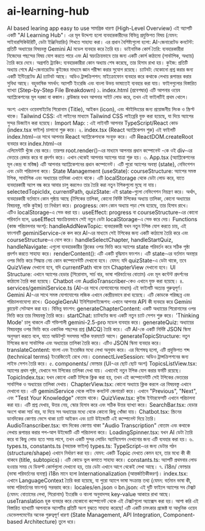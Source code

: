 # ai-learning-hub
AI based learing app easy to use
সামগ্রিক ধারণা (High-Level Overview)
এই অ্যাপটি একটি "AI Learning Hub"। এর মূল উদ্দেশ্য হলো ব্যবহারকারীদের বিভিন্ন প্রযুক্তিগত বিষয় (যেমন: সাইবারসিকিউরিটি, ডেটা ইঞ্জিনিয়ারিং) শিখতে সাহায্য করা। এর প্রধান বৈশিষ্ট্যগুলো হলো:
AI-জেনারেটেড কনটেন্ট: প্রতিটি অধ্যায়ের বিষয়বস্তু Gemini AI মডেল ব্যবহার করে তৈরি হয়।
ডাইনামিক কোর্স তৈরি: ব্যবহারকারীরা নিজেদের পছন্দের বিষয় যোগ করতে পারে এবং AI স্বয়ংক্রিয়ভাবে তার জন্য একটি কোর্স কাঠামো (সাবটপিক, অধ্যায়) তৈরি করে দেবে।
অগ্রগতি ট্র্যাকিং: ব্যবহারকারীরা কোন অধ্যায় শেষ করেছে, তার হিসাব রাখা হয়।
কুইজ: প্রতিটি অধ্যায় শেষে AI-জেনারেটেড কুইজের মাধ্যমে জ্ঞান পরীক্ষা করার সুযোগ রয়েছে।
চ্যাটবট: যেকোনো প্রশ্ন করার জন্য একটি ইন্টিগ্রেটেড AI চ্যাটবট আছে।
অডিও ট্রান্সক্রিপশন: মাইক্রোফোন ব্যবহার করে কথাকে লেখায় রূপান্তর করার সুবিধা আছে।
বহুভাষিক সমর্থন: অ্যাপটি ইংরেজি এবং বাংলা উভয় ভাষাতেই ব্যবহার করা যায়।
ফাইলগুলোর বিস্তারিত ব্যাখ্যা (Step-by-Step File Breakdown)
১. index.html (প্রবেশদ্বার)
এটি আপনার ওয়েব অ্যাপ্লিকেশনের মূল দরজা বা কঙ্কাল। ব্রাউজার যখন আপনার সাইট লোড করে, তখন এই ফাইলটিই প্রথম খোলে।
<head> অংশ: এখানে ওয়েবসাইটের শিরোনাম (Title), আইকন (icon), এবং স্টাইলিংয়ের জন্য প্রয়োজনীয় লিংক ও স্ক্রিপ্ট থাকে।
Tailwind CSS: <script src="https://cdn.tailwindcss.com"></script> এই লাইনের মাধ্যমে Tailwind CSS লাইব্রেরি যুক্ত করা হয়েছে, যা দিয়ে অ্যাপের সুন্দর ডিজাইন করা হয়েছে।
Import Map: <script type="importmap"> এটি একটি আধুনিক ফিচার। এটি ব্রাউজারকে বলে দেয় যে react, @google/genai এর মতো লাইব্রেরিগুলো কোথা থেকে লোড করতে হবে। এর ফলে, কোনো বিল্ড টুল (যেমন Webpack) ছাড়াই সরাসরি ব্রাউজারে কোড চালানো সম্ভব হচ্ছে।
<body> অংশ:
<div id="root"></div>: এটি সবচেয়ে গুরুত্বপূর্ণ অংশ। আপনার সম্পূর্ণ React অ্যাপ্লিকেশনটি এই একটি div-এর ভেতরে লোড হবে।
<script type="module" src="/index.tsx"></script>: এই লাইনটি আপনার TypeScript/React কোড (index.tsx ফাইল) চালানো শুরু করে।
২. index.tsx (React অ্যাপ্লিকেশন শুরু)
এই ফাইলটি index.html-এর সাথে আপনার React অ্যাপ্লিকেশনকে সংযুক্ত করে।
এটি ReactDOM.createRoot ব্যবহার করে index.html-এর <div id="root"> এলিমেন্টটি খুঁজে বের করে।
তারপর root.render()-এর মাধ্যমে আপনার প্রধান কম্পোনেন্ট <App />-কে ওই div-এর ভেতরে রেন্ডার করে বা প্রদর্শন করে। এখান থেকেই আপনার অ্যাপের যাত্রা শুরু হয়।
৩. App.tsx (অ্যাপ্লিকেশনের মূল কেন্দ্র বা মস্তিষ্ক)
এটি আপনার অ্যাপ্লিকেশনের প্রধান কম্পোনেন্ট। এটি পুরো অ্যাপের অবস্থা (state), নেভিগেশন এবং ডেটা পরিচালনা করে।
State Management (useState):
courseStructure: অ্যাপের সমস্ত টপিক, সাবটপিক এবং অধ্যায়ের তালিকা এখানে থাকে। এটি localStorage থেকে ডেটা লোড করে, যাতে ব্যবহারকারী অ্যাপ বন্ধ করে আবার চালু করলেও তার তৈরি করা নতুন টপিকগুলো মুছে না যায়।
selectedTopicIdx, currentPath, quizState: এই state-গুলো নেভিগেশন নিয়ন্ত্রণ করে। অর্থাৎ, ব্যবহারকারী বর্তমানে কোন পৃষ্ঠায় আছে (টপিকের তালিকা, কোনো নির্দিষ্ট টপিকের অধ্যায় তালিকা, কোনো অধ্যায়ের বিষয়বস্তু, নাকি কুইজ) তা নির্ধারণ করে।
progress: কোন কোন অধ্যায় পড়া শেষ হয়েছে, তার হিসাব রাখে। এটিও localStorage-এ সেভ করা হয়।
useEffect:
progress বা courseStructure-এর কোনো পরিবর্তন হলে, useEffect স্বয়ংক্রিয়ভাবে সেই নতুন ডেটা localStorage-এ সেভ করে দেয়।
Functions (কাজ পরিচালনার অংশ):
handleAddNewTopic: ব্যবহারকারী যখন নতুন টপিক যোগ করতে চায়, এই ফাংশনটি geminiService-কে কল করে AI-এর মাধ্যমে সেই টপিকের জন্য একটি কাঠামো তৈরি করে এবং courseStructure-এ যোগ করে।
handleSelectChapter, handleStartQuiz, handleNavigate: এগুলো ব্যবহারকারীর ক্লিকের ওপর ভিত্তি করে অ্যাপের state পরিবর্তন করে সঠিক পৃষ্ঠা প্রদর্শন করতে সাহায্য করে।
renderContent(): এটি একটি বুদ্ধিমান ফাংশন। এটি state-এর বর্তমান অবস্থার ওপর ভিত্তি করে সিদ্ধান্ত নেয় কোন কম্পোনেন্টটি দেখানো হবে। যেমন: যদি quizState-এ ডেটা থাকে, তবে QuizView দেখানো হবে, যদি currentPath থাকে তবে ChapterView দেখানো হবে।
UI Structure: এখানে অ্যাপের হেডার (শিরোনাম, সার্চ বার, ভাষা পরিবর্তনের বোতাম) এবং মূল কন্টেন্ট প্রদর্শনের কাঠামো তৈরি করা হয়েছে। Chatbot এবং AudioTranscriber-কেও এখানে যুক্ত করা হয়েছে।
৪. services/geminiService.ts (AI-এর সাথে যোগাযোগের মাধ্যম)
এই ফাইলটি অত্যন্ত গুরুত্বপূর্ণ। Gemini AI-এর সাথে সমস্ত যোগাযোগের লজিক এখানে কেন্দ্রীয়ভাবে রাখা হয়েছে। এটি কোডকে পরিচ্ছন্ন এবং পরিচালনাযোগ্য রাখে।
GoogleGenAI ইনিশিয়ালাইজেশন: এখানে আপনার API কী ব্যবহার করে Gemini ক্লায়েন্ট সেটআপ করা হয়।
বিভিন্ন ফাংশন:
generateChapterContent: একটি অধ্যায়ের শিরোনামের ওপর ভিত্তি করে তার বিষয়বস্তু তৈরি করে।
startChat: চ্যাটবটের জন্য একটি নতুন চ্যাট সেশন শুরু করে। 'Thinking Mode' চালু থাকলে এটি শক্তিশালী gemini-2.5-pro মডেল ব্যবহার করে।
generateQuiz: অধ্যায়ের বিষয়বস্তুর ওপর ভিত্তি করে একাধিক পছন্দের প্রশ্ন (MCQ) তৈরি করে। এটি AI-কে একটি নির্দিষ্ট JSON স্কিমা অনুসরণ করতে বলে, যাতে আউটপুট সবসময় সঠিক ফরম্যাটে আসে।
generateTopicStructure: নতুন টপিকের জন্য সাবটপিক এবং অধ্যায়ের তালিকা তৈরি করে। এটিও JSON স্কিমা ব্যবহার করে।
translateContent: বাংলা এবং ইংরেজির মধ্যে লেখা অনুবাদ করে। এর বিশেষত্ব হলো, এটি প্রযুক্তিগত শব্দ (technical terms) ইংরেজিতেই রেখে দেয়।
connectLiveSession: অডিও ট্রান্সক্রিপশনের জন্য লাইভ সেশন তৈরি করে।
৫. components/ ফোল্ডার (UI-এর ছোট ছোট অংশ)
TopicsListView.tsx: অ্যাপের প্রথম পৃষ্ঠা, যেখানে সব টপিকের তালিকা দেখা যায়। এখানেই নতুন টপিক যোগ করার ফর্মটি রয়েছে।
TopicIndex.tsx: যখন কোনো একটি টপিকে ক্লিক করা হয়, তখন এই কম্পোনেন্টটি সেই টপিকের ভেতরের সাবটপিক ও অধ্যায়ের তালিকা দেখায়।
ChapterView.tsx: কোনো অধ্যায়ে ক্লিক করলে এর বিষয়বস্তু এখানে দেখানো হয়। এটি geminiService থেকে লাইভ কনটেন্ট জেনারেট করে। এখানে "Previous", "Next", এবং "Test Your Knowledge" বোতাম থাকে।
QuizView.tsx: কুইজ ইন্টারফেসটি এখানে পরিচালনা করা হয়। এটি প্রশ্ন দেখায়, উত্তর নেয়, স্কোর হিসাব করে এবং সঠিক উত্তর ব্যাখ্যা করে।
SearchBar.tsx: হেডার অংশে থাকা সার্চ বার, যা দিয়ে সব অধ্যায়ের মধ্যে থেকে কোনো কিছু খোঁজা যায়।
Chatbot.tsx: স্ক্রিনের ডানদিকের কোণায় ভেসে থাকা চ্যাট আইকন এবং চ্যাট উইন্ডোটি এই কম্পোনেন্ট দিয়ে তৈরি।
AudioTranscriber.tsx: বাম দিকের কোণায় থাকা "Audio Transcription" বোতাম এবং কথাকে লেখায় রূপান্তর করার পপ-আপ উইন্ডোটি এটি পরিচালনা করে।
LoadingSpinner.tsx: যখন AI ডেটা তৈরি করে বা কিছু লোড হতে সময় লাগে, তখন একটি সুন্দর লোডিং অ্যানিমেশন দেখানোর জন্য এটি ব্যবহার করা হয়।
৬. types.ts, constants.ts (সহায়ক ফাইল)
types.ts: TypeScript-এর জন্য ডেটার গঠন (structure/shape) এখানে নির্ধারণ করা হয়। যেমন: একটি Topic দেখতে কেমন হবে, তার মধ্যে কী কী থাকবে (title, subtopics)। এটি কোডে ভুল কমাতে সাহায্য করে।
constants.ts: অ্যাপটি প্রথমবার লোড হওয়ার সময় যে ডিফল্ট কোর্সগুলো দেখানো হয়, তার ডেটা এখানে আগে থেকেই লেখা আছে।
৭. i18n/ ফোল্ডার (ভাষা পরিবর্তনের ব্যবস্থা)
i18n মানে হলো Internationalization (আন্তর্জাতিকীকরণ)।
index.tsx: এখানে LanguageContext তৈরি করা হয়েছে, যা পুরো অ্যাপে ভাষা সংক্রান্ত তথ্য (যেমন: বর্তমান ভাষা কী, ভাষা পরিবর্তনের ফাংশন) সরবরাহ করে।
locales/en.json ও bn.json: এই দুটি ফাইলে অ্যাপের সব টেক্সট (যেমন: বোতামের লেখা, শিরোনাম) ইংরেজি ও বাংলা অনুবাদসহ key-value আকারে রাখা আছে। useTranslation হুক ব্যবহার করে যেকোনো কম্পোনেন্ট থেকে এই টেক্সটগুলো অ্যাক্সেস করা হয়।
আশা করি এই বিস্তারিত ব্যাখ্যাটি আপনাকে অ্যাপটির প্রতিটি অংশ বুঝতে সাহায্য করেছে! এটি একটি চমৎকার প্রজেক্ট যা আধুনিক ওয়েব ডেভেলপমেন্টের অনেক গুরুত্বপূর্ণ ধারণা (State Management, API Integration, Component-based Architecture) তুলে ধরে।
